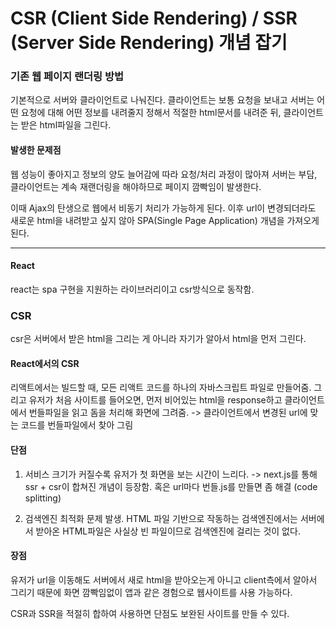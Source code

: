 # CSR (Client Side Rendering) / SSR (Server Side Rendering) 개념 잡기

### 기존 웹 페이지 랜더링 방법
기본적으로 서버와 클라이언트로 나눠진다.
클라이언트는 보통 요청을 보내고 서버는 어떤 요청에 대해 어떤 정보를 내려줄지 정해서 적절한 html문서를 내려준 뒤, 클라이언트는 받은 html파일을 그린다.

#### 발생한 문제점
웹 성능이 좋아지고 정보의 양도 늘어감에 따라 요청/처리 과정이 많아져 서버는 부담, 클라이언트는 계속 재랜더링을 해야하므로 페이지 깜빡임이 발생한다.

이때 Ajax의 탄생으로 웹에서 비동기 처리가 가능하게 된다.
이후 url이 변경되더라도 새로운 html을 내려받고 싶지 않아 SPA(Single Page Application) 개념을 가져오게 된다. 
***
#### React
react는 spa 구현을 지원하는 라이브러리이고 csr방식으로 동작함. 

  
### CSR
csr은 서버에서 받은 html을 그리는 게 아니라 자기가 알아서 html을 먼저 그린다.

#### React에서의 CSR
리액트에서는 빌드할 때, 모든 리액트 코드를 하나의 자바스크립트 파일로 만들어줌. 그리고 유저가 처음 사이트를 들어오면, 먼저 비어있는 html을 response하고 클라이언트에서 번들파일을 읽고 돔을 처리해 화면에 그려줌. -> 클라이언트에서 변경된 url에 맞는 코드를 번들파일에서 찾아 그림

#### 단점
1. 서비스 크기가 커질수록 유저가 첫 화면을 보는 시간이 느리다. 
-> next.js를 통해 ssr + csr이 합쳐진 개념이 등장함. 혹은 url마다 번들.js를 만들면 좀 해결 (code splitting)

2. 검색엔진 최적화 문제 발생.
HTML 파일 기반으로 작동하는 검색엔진에서는 서버에서 받아온 HTML파일은 사실상 빈 파일이므로 검색엔진에 걸리는 것이 없다.

#### 장점
유저가 url을 이동해도 서버에서 새로 html을 받아오는게 아니고 client측에서 알아서 그리기 때문에 화면 깜빡임없이 앱과 같은 경험으로 웹사이트를 사용 가능하다.

CSR과 SSR을 적절히 합하여 사용하면 단점도 보완된 사이트를 만들 수 있다.



